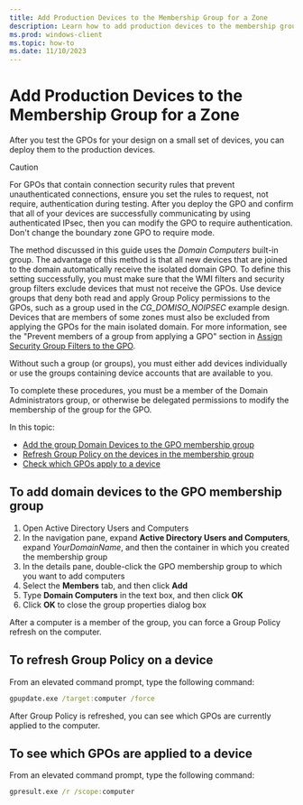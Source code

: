 ```yaml
---
title: Add Production Devices to the Membership Group for a Zone 
description: Learn how to add production devices to the membership group for a zone and refresh the group policy on the devices in the membership group.
ms.prod: windows-client
ms.topic: how-to
ms.date: 11/10/2023
---
```


# Add Production Devices to the Membership Group for a Zone

After you test the GPOs for your design on a small set of devices, you can deploy them to the production devices.

> [!CAUTION]
> For GPOs that contain connection security rules that prevent unauthenticated connections, ensure you set the rules to request, not require, authentication during testing. After you deploy the GPO and confirm that all of your devices are successfully communicating by using authenticated IPsec, then you can modify the GPO to require authentication. Don't change the boundary zone GPO to require mode.

The method discussed in this guide uses the *Domain Computers* built-in group. The advantage of this method is that all new devices that are joined to the domain automatically receive the isolated domain GPO. To define this setting successfully, you must make sure that the WMI filters and security group filters exclude devices that must not receive the GPOs. Use device groups that deny both read and apply Group Policy permissions to the GPOs, such as a group used in the *CG_DOMISO_NOIPSEC* example design. Devices that are members of some zones must also be excluded from applying the GPOs for the main isolated domain. For more information, see the "Prevent members of a group from applying a GPO" section in [Assign Security Group Filters to the GPO](assign-security-group-filters-to-the-gpo.md).

Without such a group (or groups), you must either add devices individually or use the groups containing device accounts that are available to you.

To complete these procedures, you must be a member of the Domain Administrators group, or otherwise be delegated permissions to modify the membership of the group for the GPO.

In this topic:

- [Add the group Domain Devices to the GPO membership group](#to-add-domain-devices-to-the-gpo-membership-group)
- [Refresh Group Policy on the devices in the membership group](#to-refresh-group-policy-on-a-device)
- [Check which GPOs apply to a device](#to-see-which-gpos-are-applied-to-a-device)

## To add domain devices to the GPO membership group

1. Open Active Directory Users and Computers
1. In the navigation pane, expand **Active Directory Users and Computers**, expand *YourDomainName*, and then the container in which you created the membership group
1. In the details pane, double-click the GPO membership group to which you want to add computers
1. Select the **Members** tab, and then click **Add**
1. Type **Domain Computers** in the text box, and then click **OK**
1. Click **OK** to close the group properties dialog box

After a computer is a member of the group, you can force a Group Policy refresh on the computer.

## To refresh Group Policy on a device

From an elevated command prompt, type the following command:

``` cmd
gpupdate.exe /target:computer /force
```

After Group Policy is refreshed, you can see which GPOs are currently applied to the computer.

## To see which GPOs are applied to a device

From an elevated command prompt, type the following command:

``` cmd
gpresult.exe /r /scope:computer
```

